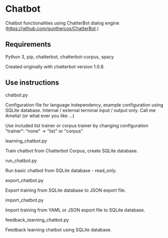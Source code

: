 # Chatbot

Chatbot functionalities using ChatterBot dialog engine (https://github.com/gunthercox/ChatterBot.)

## Requirements

Python 3, pip, chatterbot, chatterbot-corpus, spacy

Created originally with chatterbot version 1.0.8.

## Use instructions

chatbot.py

Configuration file for language independency, example configuration using SQLite database. Internal / external terminal input / output only. Call me Amelia! (or what ever you like ...)

Use included list trainer or corpus trainer by changing configuration 
"trainer": "none" -> "list" or "corpus"

learning_chatbot.py

Train chatbot from Chatterbot Corpus, create SQLite database.

run_chatbot.py

Run basic chatbot from SQLite database - read_only.

export_chatbot.py

Export training from SQLite database to JSON export file.

import_chatbot.py

Import training from YAML or JSON export file to SQLite database.

feedback_learning_chatbot.py

Feedback learning chatbot using SQLite database.